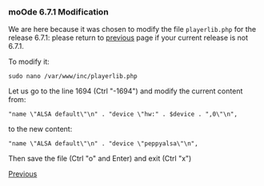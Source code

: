 ### moOde 6.7.1 Modification
We are here because it was chosen to modify the file ````playerlib.php```` for the release 6.7.1: please return to [previous](https://github.com/FdeAlexa/PeppyMeter_and_moOde/blob/main/2_moOde.md) page if your current release is not 6.7.1.

To modify it:
```
sudo nano /var/www/inc/playerlib.php
```
Let us go to the line 1694 (Ctrl "-1694")
and modify the current content from:
```
"name \"ALSA default\"\n" . "device \"hw:" . $device . ",0\"\n",
```
to the new content:
```
"name \"ALSA default\"\n" . "device \"peppyalsa\"\n",
```
Then save the file (Ctrl "o" and Enter)
and exit (Ctrl "x")

[Previous](https://github.com/FdeAlexa/PeppyMeter_and_moOde/blob/main/2_moOde.md)
